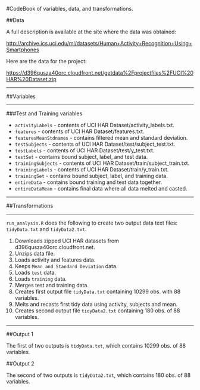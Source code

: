 #CodeBook of variables, data, and transformations.



##Data

A full description is available at the site where the data was obtained:

http://archive.ics.uci.edu/ml/datasets/Human+Activity+Recognition+Using+Smartphones

Here are the data for the project:

https://d396qusza40orc.cloudfront.net/getdata%2Fprojectfiles%2FUCI%20HAR%20Dataset.zip

---

##Variables

---

###Test and Training variables


* `activityLabels` - contents of UCI HAR Dataset/activity_labels.txt.
* `features` - contents of UCI HAR Dataset/features.txt.
* `featuresMeanStdnames` - contains filtered mean and standard deviation.
* `testSubjects` - contents of UCI HAR Dataset/test/subject_test.txt.
* `testLabels` - contents of UCI HAR Dataset/test/y_test.txt.
* `testSet` - contains bound subject, label, and test data.
* `trainingSubjects` - contents of UCI HAR Dataset/train/subject_train.txt.
* `trainingLabels` - contents of UCI HAR Dataset/train/y_train.txt.
* `trainingSet` - contains bound subject, label, and training data.
* `entireData` - contains bound training and test data together.
* `entireDataMean` - contains final data where all data melted and casted.

---

##Transformations

---

`run_analysis.R` does the following to create two output data text files: `tidyData.txt` and `tidyData2.txt`.

1. Downloads zipped UCI HAR datasets from d396qusza40orc.cloudfront.net.
2. Unzips data file.
3. Loads activity and features data.
4. Keeps `Mean and Standard Deviation` data.
5. Loads `test` data.
6. Loads `training` data.
7. Merges test and training data.
8. Creates first output file `tidyData.txt` containing 10299 obs. with 88 variables.
9. Melts and recasts first tidy data using activity, subjects and mean.
10. Creates second output file `tidyData2.txt` containing 180 obs. of  88 variables.

---

##Output 1


The first of two outputs is `tidyData.txt`, which contains 10299 obs. of  88 variables.

##Output 2


The second of two outputs is `tidyData2.txt`, which contains 180 obs. of  88 variables.

